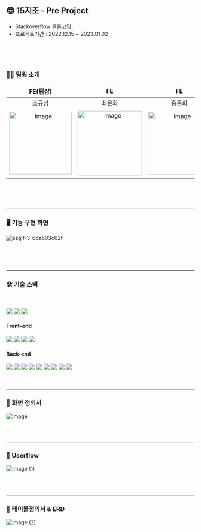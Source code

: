 ## 😎 15지조 - Pre Project 

- Stackoverflow 클론코딩
- 프로젝트기간 : 2022.12.15 ~ 2023.01.02

<br><br>

*****
### 🎅🏻 팀원 소개
|FE(팀장)|FE|FE|BE|BE|BE|
|:---:|:---:|:---:|:---:|:---:|:---:|
|조규성|최은화|홍동화|김정하|정민교|황원용|
|<img width="167" alt="image" src="https://user-images.githubusercontent.com/109756791/210228243-f4ae00b7-dd89-4d52-af1e-a9689f9c7646.png">|<img width="172" alt="image" src="https://user-images.githubusercontent.com/109756791/210228288-fb1f0619-bb21-4aa2-9542-d4b12681852e.png">|<img width="168" alt="image" src="https://user-images.githubusercontent.com/109756791/210228312-be07e603-c8a7-439a-9c31-1f20d125b546.png">|<img width="179" alt="image" src="https://user-images.githubusercontent.com/109756791/210228420-63c4eec8-7dcb-46c3-ac16-bd712f68f69f.png">|<img width="176" alt="image" src="https://user-images.githubusercontent.com/109756791/210228450-048fdd1e-2f52-4423-bc8b-592f91d08199.png">|<img width="175" alt="image" src="https://user-images.githubusercontent.com/109756791/210228476-2c984993-1c6a-46c2-a1a1-528b88ef6a49.png">

<br><br><br>

*****

### 🖥 기능 구현 화면

![ezgif-3-6da503c62f](https://user-images.githubusercontent.com/109756791/210229417-1f493222-518a-45b1-8f38-de8540a45ad9.gif)

<br><br><br>

*****

### 🛠 기술 스택
<br>

<img src="https://img.shields.io/badge/GitHub-181717?style=for-the-badge&logo=GitHub&logoColor=white"> <img src="https://img.shields.io/badge/AmazonAWS-232F3E?style=for-the-badge&logo=AmazonAWS&logoColor=white"> <img src="https://img.shields.io/badge/GitHub-181717?style=for-the-badge&logo=GitHub&logoColor=white"> 
 
#### Front-end 
<img src="https://img.shields.io/badge/React-61DAFB?style=for-the-badge&logo=React&logoColor=white"> <img src="https://img.shields.io/badge/styled_components-DB7093?style=for-the-badge&logo=styled-components&logoColor=white"> <img src="https://img.shields.io/badge/Axios-5A29E4?style=for-the-badge&logo=Axios&logoColor=white"> <img src="https://img.shields.io/badge/React_Router-5A29E4?style=for-the-badge&logo=React Router&logoColor=white">





#### Back-end
<img src="https://img.shields.io/badge/java-007396?style=for-the-badge&logo=java&logoColor=white"> <img src="https://img.shields.io/badge/spring-6DB33F?style=for-the-badge&logo=spring&logoColor=white"> <img src="https://img.shields.io/badge/springboot-6DB33F?style=for-the-badge&logo=springboot&logoColor=white"> <img src="https://img.shields.io/badge/Spring_Security-6DB33F?style=for-the-badge&logo=Spring Security&logoColor=white"> <img src="https://img.shields.io/badge/Spring_data_jpa-6DB33F?style=for-the-badge&logo=SpringSecurity&logoColor=white"> 
<img src="https://img.shields.io/badge/gradle-02303A?style=for-the-badge&logo=gradle&logoColor=white"> <img src="https://img.shields.io/badge/mysql-4479A1?style=for-the-badge&logo=mysql&logoColor=white"> <img src="https://img.shields.io/badge/JSON_Web_Tokens-000000?style=for-the-badge&logo=JSON Web Tokens&logoColor=white"> <img src="https://img.shields.io/badge/Redis-DC382D?style=for-the-badge&logo=Redis&logoColor=white"> 
<br><br><br>

*****

### 📌 화면 정의서
![image](https://user-images.githubusercontent.com/109756791/210229765-f6c5bc90-2f3e-405e-ae17-6a3124dfb47b.jpeg)

<br><br>
*****

### 📩 Userflow
![image (1)](https://user-images.githubusercontent.com/109756791/210229900-3719db16-8b51-4714-8eee-890b1d8ac762.png)

<br><br>

*****

### 🧬 테이블정의서 & ERD
![image (2)](https://user-images.githubusercontent.com/109756791/210234125-2dfe1275-2974-4145-ab9b-13ef46648c98.png)



